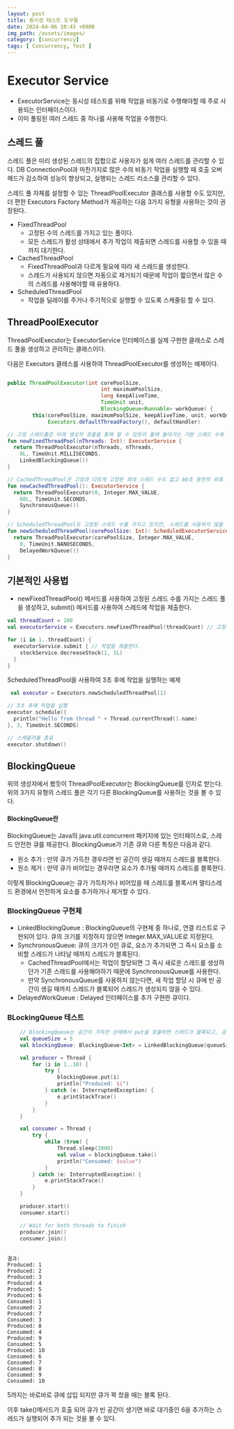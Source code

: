 ```yaml
---
layout: post
title: 동시성 테스트 도구들
date: 2024-04-06 10:43 +0900
img_path: /assets/images/
category: [concurrency]
tags: [ Concurrency, Test ]
---
```


# Executor Service
- ExecutorService는 동시성 테스트를 위해 작업을 비동기로 수행해야할 때 주로 사용되는 인터페이스이다. 
- 이미 풀링된 여러 스레드 중 하나를 사용해 작업을 수행한다.

## 스레드 풀
스레드 풀은 미리 생성된 스레드의 집합으로 사용자가 쉽게 여러 스레드를 관리할 수 있다.
DB ConnectionPool과 마찬가지로 많은 수의 비동기 작업을 실행할 때 호출 오버헤드가 감소하여 성능이 향상되고, 실행되는 스레드 리소스를 관리할 수 있다.  

스레드 풀 자체를 설정할 수 있는 ThreadPoolExecutor 클래스를 사용할 수도 있지만, 더 편한 Executors Factory Method가 제공하는 다음 3가지 유형을 사용하는 것이 권장된다.
- FixedThreadPool
  - 고정된 수의 스레드를 가지고 있는 풀이다.
  - 모든 스레드가 활성 상태에서 추가 작업이 제출되면 스레드를 사용할 수 있을 때까지 대기한다.
- CachedThreadPool
  - FixedThreadPool과 다르게 필요에 따라 새 스레드를 생성한다.
  - 스레드가 사용되지 않으면 자동으로 제거되기 때문에 작업이 짧으면서 많은 수의 스레드를 사용해야할 때 유용하다.
- ScheduledThreadPool
  - 작업을 딜레이를 주거나 주기적으로 실행할 수 있도록 스케줄링 할 수 있다.

## ThreadPoolExecutor
ThreadPoolExecutor는 ExecutorService 인터페이스를 실제 구현한 클래스로 스레드 풀을 생성하고 관리하는 클래스이다. 

다음은 Executors 클래스를 사용하여 ThreadPoolExecutor를 생성하는 예제이다.

```java

public ThreadPoolExecutor(int corePoolSize,
                              int maximumPoolSize,
                              long keepAliveTime,
                              TimeUnit unit,
                              BlockingQueue<Runnable> workQueue) {
        this(corePoolSize, maximumPoolSize, keepAliveTime, unit, workQueue,
             Executors.defaultThreadFactory(), defaultHandler)
```

```kotlin
// 고정 스레드풀은 아래 생성자 호출을 통해 알 수 있듯이 풀에 돌아가는 기본 스레드 수와 최대 스레드 수가 같은 것을 알 수 있다.     
fun newFixedThreadPool(nThreads: Int): ExecutorService {
  return ThreadPoolExecutor(nThreads, nThreads,
    0L, TimeUnit.MILLISECONDS,
    LinkedBlockingQueue())
}

// CachedThreadPool은 고정과 다르게 고정된 최대 스레드 수도 없고 60초 동안의 유휴 시간이 지나면 스레드를 제거한다.
fun newCachedThreadPool(): ExecutorService {
  return ThreadPoolExecutor(0, Integer.MAX_VALUE,
    60L, TimeUnit.SECONDS,
    SynchronousQueue())
}

// ScheduledThreadPool도 고정된 스레드 수를 가지고 있지만, 스레드를 사용하지 않을 때 스레드를 제거하지 않는다.
fun newScheduledThreadPool(corePoolSize: Int): ScheduledExecutorService {
  return ThreadPoolExecutor(corePoolSize, Integer.MAX_VALUE,
    0, TimeUnit.NANOSECONDS,
    DelayedWorkQueue())
}


```

## 기본적인 사용법
- newFixedThreadPool() 메서드를 사용하여 고정된 스레드 수를 가지는 스레드 풀을 생성하고, submit() 메서드를 사용하여 스레드에 작업을 제출한다.

```kotlin
val threadCount = 100
val executorService = Executors.newFixedThreadPool(threadCount) // 고정된 스레드 수를 지정한다.

for (i in 1..threadCount) {
  executorService.submit { // 작업을 제출한다.
    stockService.decreaseStock(1, 1L)
  }
}


```

ScheduledThreadPool을 사용하여 3초 후에 작업을 실행하는 예제
```kotlin
 val executor = Executors.newScheduledThreadPool(1)

// 3초 후에 작업을 실행
executor.schedule({
  println("Hello from thread " + Thread.currentThread().name)
}, 3, TimeUnit.SECONDS)

// 스케줄러를 종료
executor.shutdown()

```



## BlockingQueue
위의 생성자에서 봤듯이 ThreadPoolExecutor는 BlockingQueue를 인자로 받는다. 위의 3가지 유형의 스레드 풀은 각기 다른 BlockingQueue를 사용하는 것을 볼 수 있다.


#### BlockingQueue란
BlockingQueue는 Java의 java.util.concurrent 패키지에 있는 인터페이스로, 스레드 안전한 큐를 제공한다.
BlockingQueue가 기존 큐와 다른 특징은 다음과 같다.
  - 원소 추가 : 만약 큐가 가득찬 경우라면 빈 공간이 생길 때까지 스레드를 블록한다. 
  - 원소 제거 : 만약 큐가 비어있는 경우라면 요소가 추가될 때까지 스레드를 블록한다.

이렇게 BlockingQueue는 큐가 가득차거나 비어있을 때 스레드를 블록시켜 멀티스레드 환경에서 안전하게 요소를 추가하거나 제거할 수 있다.


### BlockingQueue 구현체
- LinkedBlockingQueue : BlockingQueue의 구현체 중 하나로, 연결 리스트로 구현되어 있다. 큐의 크기를 지정하지 않으면 Integer.MAX_VALUE로 지정된다.
- SynchronousQueue: 큐의 크기가 0인 큐로, 요소가 추가되면 그 즉시 요소를 소비할 스레드가 나타날 때까지 스레드가 블록된다. 
  - CachedThreadPool에서는 작업이 할당되면 그 즉시 새로운 스레드를 생성하던가 기존 스레드를 사용해야하기 때문에 SynchronousQueue를 사용한다.
  - 만약 SynchronousQueue를 사용하지 않는다면, 새 작업 할당 시 큐에 빈 공간이 생길 때까지 스레드가 블록되어 스레드가 생성되지 않을 수 있다.
- DelayedWorkQueue : Delayed 인터페이스를 추가 구현한 큐이다.



### BLockingQueue 테스트
```kotlin
    // BlockingQueue는 공간이 가득찬 상태에서 put을 호출하면 스레드가 블록되고, 공간이 비어있는 상태에서 take를 호출하면 스레드가 블록된다.
    val queueSize = 5
    val blockingQueue: BlockingQueue<Int> = LinkedBlockingQueue(queueSize)

    val producer = Thread {
        for (i in 1..10) {
            try {
                blockingQueue.put(i)
                println("Produced: $i")
            } catch (e: InterruptedException) {
                e.printStackTrace()
            }
        }
    }

    val consumer = Thread {
        try {
            while (true) {
                Thread.sleep(2000)
                val value = blockingQueue.take()
                println("Consumed: $value")
            }
        } catch (e: InterruptedException) {
            e.printStackTrace()
        }
    }

    producer.start()
    consumer.start()

    // Wait for both threads to finish
    producer.join()
    consumer.join()
     
```

```
결과:
Produced: 1
Produced: 2
Produced: 3
Produced: 4
Produced: 5
Produced: 6
Consumed: 1
Consumed: 2
Produced: 7
Consumed: 3
Produced: 8
Consumed: 4
Produced: 9
Consumed: 5
Produced: 10
Consumed: 6
Consumed: 7
Consumed: 8
Consumed: 9
Consumed: 10
```
5까지는 바로바로 큐에 삽입 되지만 큐가 꽉 찼을 때는 블록 된다.

이후 take()메서드가 호출 되어 큐가 빈 공간이 생기면 바로 대기중인 6을 추가하는 스레드가 실행되어 추가 되는 것을 볼 수 있다.


